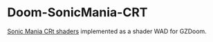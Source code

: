 # Doom-SonicMania-CRT

[Sonic Mania CRt shaders](https://github.com/luluco250/FXShaders) implemented as a shader WAD for GZDoom.